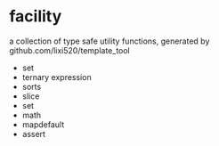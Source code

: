 # facility

a collection of type safe utility functions, generated by github.com/lixi520/template_tool

* set
* ternary expression
* sorts
* slice
* set
* math
* mapdefault
* assert